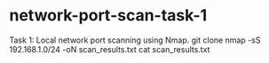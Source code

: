 # network-port-scan-task-1
Task 1: Local network port scanning using Nmap.
git clone <repo-link>
nmap -sS 192.168.1.0/24 -oN scan_results.txt
cat scan_results.txt
